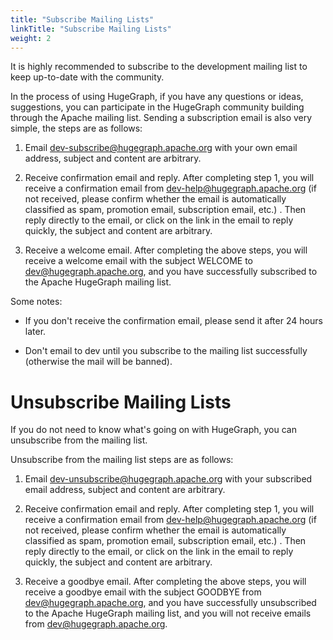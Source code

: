 ```yaml
---
title: "Subscribe Mailing Lists"
linkTitle: "Subscribe Mailing Lists"
weight: 2
---
```


It is highly recommended to subscribe to the development mailing list to keep up-to-date with the community.

In the process of using HugeGraph, if you have any questions or ideas, suggestions, you can participate in the HugeGraph community building through the Apache mailing list. Sending a subscription email is also very simple, the steps are as follows:

1. Email dev-subscribe@hugegraph.apache.org with your own email address, subject and content are arbitrary.

2. Receive confirmation email and reply. After completing step 1, you will receive a confirmation email from dev-help@hugegraph.apache.org (if not received, please confirm whether the email is automatically classified as spam, promotion email, subscription email, etc.) . Then reply directly to the email, or click on the link in the email to reply quickly, the subject and content are arbitrary.

3. Receive a welcome email. After completing the above steps, you will receive a welcome email with the subject WELCOME to dev@hugegraph.apache.org, and you have successfully subscribed to the Apache HugeGraph mailing list.

Some notes:

- If you don't receive the confirmation email, please send it after 24 hours later.

- Don't email to dev until you subscribe to the mailing list successfully (otherwise the mail will be banned).

# Unsubscribe Mailing Lists

If you do not need to know what's going on with HugeGraph, you can unsubscribe from the mailing list.

Unsubscribe from the mailing list steps are as follows:

1. Email dev-unsubscribe@hugegraph.apache.org with your subscribed email address, subject and content are arbitrary.

2. Receive confirmation email and reply. After completing step 1, you will receive a confirmation email from dev-help@hugegraph.apache.org (if not received, please confirm whether the email is automatically classified as spam, promotion email, subscription email, etc.) . Then reply directly to the email, or click on the link in the email to reply quickly, the subject and content are arbitrary.

3. Receive a goodbye email. After completing the above steps, you will receive a goodbye email with the subject GOODBYE from dev@hugegraph.apache.org, and you have successfully unsubscribed to the Apache HugeGraph mailing list, and you will not receive emails from dev@hugegraph.apache.org.
